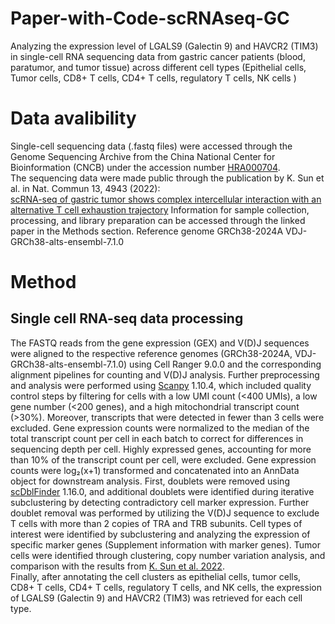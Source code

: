 # Paper-with-Code-scRNAseq-GC
Analyzing the expression level of LGALS9 (Galectin 9) and HAVCR2 (TIM3) in single-cell RNA sequencing data from gastric cancer patients (blood, paratumor, and tumor tissue) across different cell types (Epithelial cells, Tumor cells, CD8+ T cells, CD4+ T cells, regulatory T cells, NK cells )
# Data avalibility
Single-cell sequencing data (.fastq files) were accessed through the Genome Sequencing Archive from the China National Center for Bioinformation (CNCB) under the accession number [HRA000704](https://ngdc.cncb.ac.cn/gsa-human/browse/HRA000704).  
The sequencing data were made public through the publication by K. Sun et al. in Nat. Commun 13, 4943 (2022):  
[scRNA-seq of gastric tumor shows complex intercellular interaction with an alternative T cell exhaustion trajectory]( https://doi.org/10.1038/s41467-022-32627-z) Information for sample collection, processing, and library preparation can be accessed through the linked paper in the Methods section.
Reference genome GRCh38-2024A
VDJ-GRCh38-alts-ensembl-7.1.0

# Method
## Single cell RNA-seq data processing
The FASTQ reads from the gene expression (GEX) and V(D)J sequences were aligned to the respective reference genomes (GRCh38-2024A, VDJ-GRCh38-alts-ensembl-7.1.0) using Cell Ranger 9.0.0 and the corresponding alignment pipelines for counting and V(D)J analysis. Further preprocessing and analysis were performed using [Scanpy](https://doi.org/10.1186/s13059-017-1382-0) 1.10.4, which included quality control steps by filtering for cells with a low UMI count (<400 UMIs), a low gene number (<200 genes), and a high mitochondrial transcript count (>30%). Moreover, transcripts that were detected in fewer than 3 cells were excluded. Gene expression counts were normalized to the median of the total transcript count per cell in each batch to correct for differences in sequencing depth per cell. Highly expressed genes, accounting for more than 10% of the transcript count per cell, were excluded. Gene expression counts were log₂(x+1) transformed and concatenated into an AnnData object for downstream analysis. First, doublets were removed using [scDblFinder](10.12688/f1000research.73600.2) 1.16.0, and additional doublets were identified during iterative subclustering by detecting contradictory cell marker expression. Further doublet removal was performed by utilizing the V(D)J sequence to exclude T cells with more than 2 copies of TRA and TRB subunits. Cell types of interest were identified by subclustering and analyzing the expression of specific marker genes (Supplement information with marker genes). Tumor cells were identified through clustering, copy number variation analysis, and comparison with the results from [K. Sun et al. 2022](https://doi.org/10.1038/s41467-022-32627-z).  
Finally, after annotating the cell clusters as epithelial cells, tumor cells, CD8+ T cells, CD4+ T cells, regulatory T cells, and NK cells, the expression of LGALS9 (Galectin 9) and HAVCR2 (TIM3) was retrieved for each cell type.

